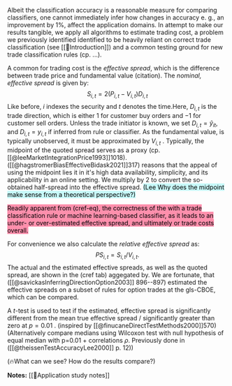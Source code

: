 Albeit the classification accuracy is a reasonable measure for comparing classifiers, one cannot immediately infer how changes in accuracy e. g., an improvement by 1%, affect the application domains. In attempt to make our results tangible, we apply all algorithms to estimate trading cost, a problem we previously identified identified to be heavily reliant on correct trade classification (see [[👶Introduction]]) and a common testing ground for new trade classification rules (cp. ...).

A common for trading cost is the *effective spread*, which is the difference between trade price and fundamental value (citation). The *nominal, effective spread* is given by:
$$
S_{i,t} = 2 (P_{i,t} - V_{i,t}) D_{i,t}
$$
Like before, $i$ indexes the security and $t$ denotes the time.Here, $D_{i,t}$ is the trade direction, which is either $1$ for customer buy orders and $-1$ for customer sell orders. Unless the trade initiator is known, we set $D_{i,t}=\hat{y}_{it}$, and $D_{i,t} = y_{i,t}$ if inferred from rule or classifier. As the fundamental value, is typically unobserved, it must be approximated by $V_{i,t}$ . Typically, the midpoint of the quoted spread serves as a proxy (cp.[[@leeMarketIntegrationPrice1993]]1018). ([[@hagstromerBiasEffectiveBidask2021]]317) reasons that the appeal of using the midpoint lies it in it's high data availability, simplicity, and its applicability in an online setting. We multiply by $2$ to convert the so-obtained half-spread into the effective spread. <mark style="background: #ABF7F7A6;">(Lee Why does the midpoint make sense from a theoretical perspective?)</mark>

<mark style="background: #FF5582A6;">Readily apparent from (cref-eq), the correctness of the with a trade classification rule or machine learning-based classifier, as it leads to an under- or over-estimated effective spread, and ultimately or trade costs overall.</mark>

For convenience we also calculate the *relative effective spread* as:
$$
{PS}_{i,t} = S_{i,t} / V_{i,t}.
$$
The actual and the estimated effective spreads, as well as the quoted spread, are shown in the (cref tab) aggegated by. We are fortunate, that ([[@savickasInferringDirectionOption2003]] 896--897) estimated the effective spreads on a subset of rules for  option trades at the gls-CBOE, which can be compared.

A $t$-test is used to test if the estimated, effective spread is significantly different from the mean true effective spread / significantly greater than zero at $p=0.01$ . (inspired by [[@finucaneDirectTestMethods2000]]570) (Alternatively compare medians using Wilcoxon test with null hypothesis of equal median with p=0.01 + correlations $\rho$. Previously done in ([[@theissenTestAccuracyLee2000]] p. 12))

(🔥What can we see? How do the results compare?)

**Notes:**
[[🍕Application study notes]]
